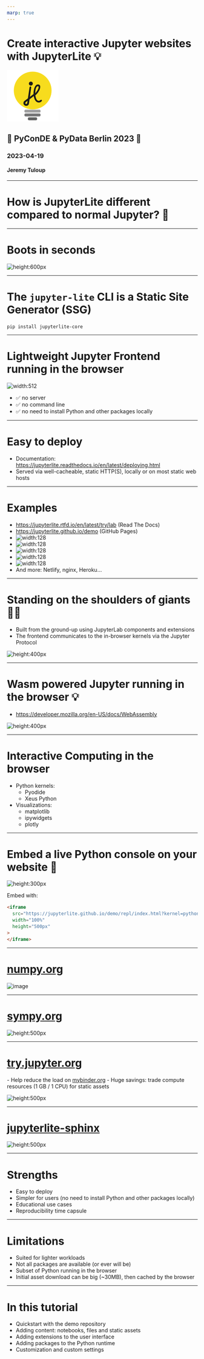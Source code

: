 ```yaml
---
marp: true
---
```



# Create interactive Jupyter websites with JupyterLite 💡

![bg fit right:33%](https://raw.githubusercontent.com/jupyterlite/jupyterlite/main/docs/_static/icon.svg)

## 🐍 PyConDE & PyData Berlin 2023 🐍

### 2023-04-19

#### Jeremy Tuloup


---

# How is JupyterLite different compared to normal Jupyter? 🤔

---

# Boots in seconds

![height:600px](https://user-images.githubusercontent.com/591645/120649478-18258400-c47d-11eb-80e5-185e52ff2702.gif)

---

# The `jupyter-lite` CLI is a **Static Site Generator** (SSG)

```shell
pip install jupyterlite-core
```

---


# Lightweight Jupyter Frontend running in the browser

![width:512](https://raw.githubusercontent.com/jupyterlite/jupyterlite/main/docs/_static/badge-launch.svg)

- ✅ no server
- ✅ no command line
- ✅ no need to install Python and other packages locally


---

# Easy to deploy

- Documentation: https://jupyterlite.readthedocs.io/en/latest/deploying.html
- Served via well-cacheable, static HTTP(S), locally or on most static web hosts

---

# Examples

- https://jupyterlite.rtfd.io/en/latest/try/lab (Read The Docs)
- https://jupyterlite.github.io/demo (GitHub Pages)
- ![width:128](https://user-images.githubusercontent.com/591645/120675034-00f29080-c495-11eb-928c-26bb94e8eb68.png)
- ![width:128](https://user-images.githubusercontent.com/591645/120676545-6dba5a80-c496-11eb-9b2b-604e92c3429b.png)
- ![width:128](https://user-images.githubusercontent.com/591645/120675516-6f375300-c495-11eb-819c-d6f1fb3cb0f1.png)
- ![width:128](https://user-images.githubusercontent.com/591645/120676108-03a1b580-c496-11eb-8990-ed30c7861376.png)
- ![width:128](https://user-images.githubusercontent.com/591645/120676313-2df37300-c496-11eb-8639-25e2fc606850.png)
- And more: Netlify, nginx, Heroku...

---

# Standing on the shoulders of giants 💁‍♂️

-  Built from the ground-up using JupyterLab components and extensions
- The frontend communicates to the in-browser kernels via the Jupyter Protocol

![height:400px](https://user-images.githubusercontent.com/591645/162748538-e44fea00-f727-4055-b795-8f5fc5c6b133.png)

---

#  Wasm powered Jupyter running in the browser 💡

- https://developer.mozilla.org/en-US/docs/WebAssembly

![height:400px](https://user-images.githubusercontent.com/591645/162831191-16956085-783a-435e-b810-0d25da1379b3.png)

---

# Interactive Computing in the browser

- Python kernels:
  - Pyodide
  - Xeus Python
- Visualizations:
   - matplotlib
   - ipywidgets
   - plotly

---

# Embed a live Python console on your website 🚀

![height:300px](https://user-images.githubusercontent.com/591645/162619390-ecab994a-3f39-4e26-af78-ca2569aee9b2.png)

Embed with:

```html
<iframe
  src="https://jupyterlite.github.io/demo/repl/index.html?kernel=python&toolbar=1"
  width="100%"
  height="500px"
>
</iframe>
```

---

# [numpy.org](https://numpy.org)

![image](https://user-images.githubusercontent.com/591645/162569443-40e841ad-f42d-44eb-966f-c1c810c1ab10.png)

---

# [sympy.org](https://sympy.org)

![height:500px](https://user-images.githubusercontent.com/591645/167361691-da1252e7-17f4-4bbf-8eee-ba3bfaff8c2e.png)

---

# [try.jupyter.org](https://try.jupyter.org)

-️ Help reduce the load on [mybinder.org](https://mybinder.org)
-️ Huge savings: trade compute resources (1 GB / 1 CPU) for static assets

![height:500px](https://user-images.githubusercontent.com/591645/162569510-56287b4b-acf2-47f9-90af-7b0605c5b112.png)

---

# [jupyterlite-sphinx](https://jupyterlite-sphinx.readthedocs.io/en/latest/)

![height:500px](https://user-images.githubusercontent.com/591645/162838828-d6407725-15d9-4640-8aa6-c8c8979a9a3f.png)

---

# Strengths

- Easy to deploy
- Simpler for users (no need to install Python and other packages locally)
- Educational use cases
- Reproducibility time capsule

---

# Limitations

- Suited for lighter workloads
- Not all packages are available (or ever will be)
- Subset of Python running in the browser
- Initial asset download can be big (~30MB), then cached by the browser

---

# In this tutorial

- Quickstart with the demo repository
- Adding content: notebooks, files and static assets
- Adding extensions to the user interface
- Adding packages to the Python runtime
- Customization and custom settings
